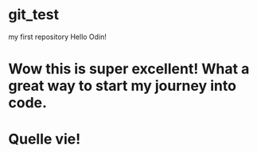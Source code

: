 # git_test
my first repository
Hello Odin!
# Wow this is super excellent! What a great way to start my journey into code.
# Quelle vie! 
